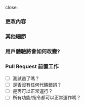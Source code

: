 close:<!-- Issue 的連接 (如有) -->

### 更改內容
<!-- 告訴我們為什麼要進行這些更改 -->

### 其他細節
<!-- 例子:
- 為什麼需要這次更改？
- 有什麼功能會被影響？
- 有任何性能上或是功能上的進步嗎？
-->

### 用戶體驗將會如何改變?
<!-- 提供更改前以及更改後的例子，或是提供螢幕截圖 -->

### Pull Request 前置工作 
<!-- 這些工作必須在 Pull Request被合併之前完成 -->

- [ ] 測試過了嗎？
- [ ] 是否沒有任何代碼錯誤？
- [ ] 是否可以正常運行？
- [ ] 所有功能/指令都可以正常運作嗎？
